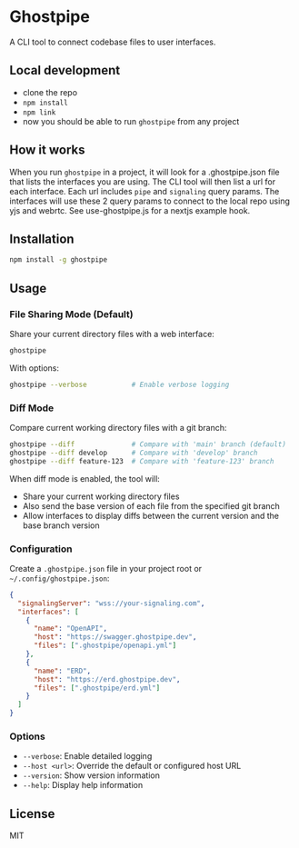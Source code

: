# Ghostpipe

A CLI tool to connect codebase files to user interfaces.

## Local development

- clone the repo
- `npm install`
- `npm link`
- now you should be able to run `ghostpipe` from any project

## How it works

When you run `ghostpipe` in a project, it will look for a .ghostpipe.json file that lists the interfaces you are using.
The CLI tool will then list a url for each interface. Each url includes `pipe` and `signaling` query params. The interfaces will use these 2 query params to connect to the local repo using yjs and webrtc. See use-ghostpipe.js for a nextjs example hook.

## Installation

```bash
npm install -g ghostpipe
```

## Usage

### File Sharing Mode (Default)

Share your current directory files with a web interface:

```bash
ghostpipe
```

With options:
```bash
ghostpipe --verbose           # Enable verbose logging
```

### Diff Mode

Compare current working directory files with a git branch:

```bash
ghostpipe --diff              # Compare with 'main' branch (default)
ghostpipe --diff develop      # Compare with 'develop' branch
ghostpipe --diff feature-123  # Compare with 'feature-123' branch
```

When diff mode is enabled, the tool will:
- Share your current working directory files
- Also send the base version of each file from the specified git branch
- Allow interfaces to display diffs between the current version and the base branch version

### Configuration

Create a `.ghostpipe.json` file in your project root or `~/.config/ghostpipe.json`:

```json
{
  "signalingServer": "wss://your-signaling.com",
  "interfaces": [
    {
      "name": "OpenAPI",
      "host": "https://swagger.ghostpipe.dev",
      "files": [".ghostpipe/openapi.yml"]
    },
    {
      "name": "ERD",
      "host": "https://erd.ghostpipe.dev",
      "files": [".ghostpipe/erd.yml"]
    }
  ]
}
```

### Options

- `--verbose`: Enable detailed logging
- `--host <url>`: Override the default or configured host URL
- `--version`: Show version information
- `--help`: Display help information

## License

MIT
